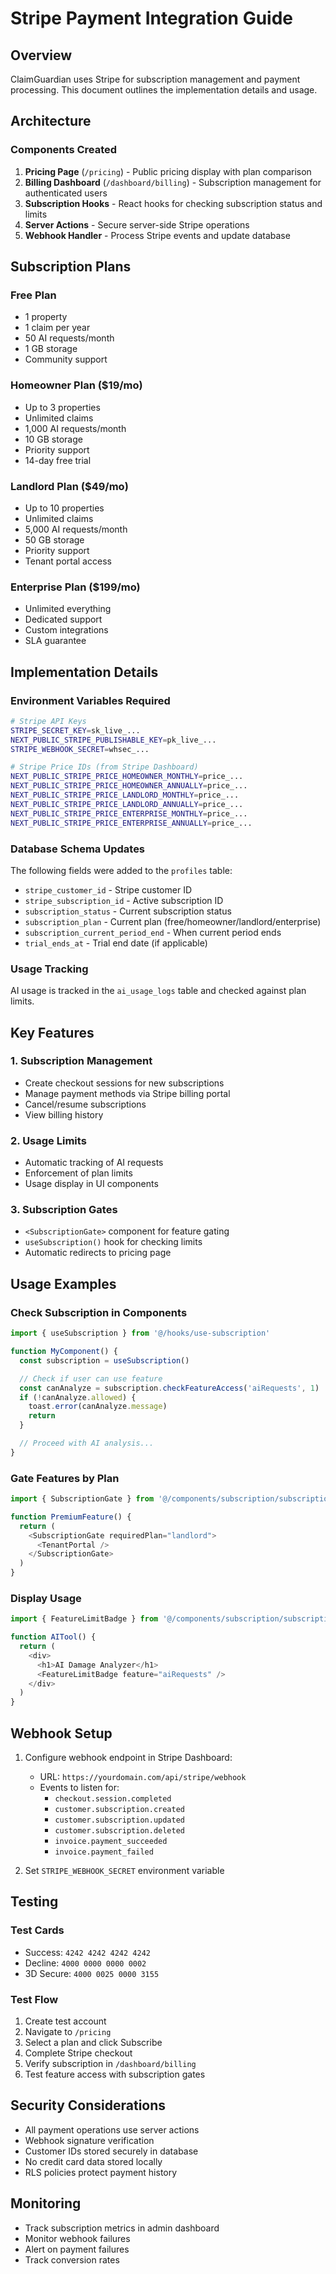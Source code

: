 # Stripe Payment Integration Guide

## Overview
ClaimGuardian uses Stripe for subscription management and payment processing. This document outlines the implementation details and usage.

## Architecture

### Components Created
1. **Pricing Page** (`/pricing`) - Public pricing display with plan comparison
2. **Billing Dashboard** (`/dashboard/billing`) - Subscription management for authenticated users
3. **Subscription Hooks** - React hooks for checking subscription status and limits
4. **Server Actions** - Secure server-side Stripe operations
5. **Webhook Handler** - Process Stripe events and update database

## Subscription Plans

### Free Plan
- 1 property
- 1 claim per year
- 50 AI requests/month
- 1 GB storage
- Community support

### Homeowner Plan ($19/mo)
- Up to 3 properties
- Unlimited claims
- 1,000 AI requests/month
- 10 GB storage
- Priority support
- 14-day free trial

### Landlord Plan ($49/mo)
- Up to 10 properties
- Unlimited claims
- 5,000 AI requests/month
- 50 GB storage
- Priority support
- Tenant portal access

### Enterprise Plan ($199/mo)
- Unlimited everything
- Dedicated support
- Custom integrations
- SLA guarantee

## Implementation Details

### Environment Variables Required
```bash
# Stripe API Keys
STRIPE_SECRET_KEY=sk_live_...
NEXT_PUBLIC_STRIPE_PUBLISHABLE_KEY=pk_live_...
STRIPE_WEBHOOK_SECRET=whsec_...

# Stripe Price IDs (from Stripe Dashboard)
NEXT_PUBLIC_STRIPE_PRICE_HOMEOWNER_MONTHLY=price_...
NEXT_PUBLIC_STRIPE_PRICE_HOMEOWNER_ANNUALLY=price_...
NEXT_PUBLIC_STRIPE_PRICE_LANDLORD_MONTHLY=price_...
NEXT_PUBLIC_STRIPE_PRICE_LANDLORD_ANNUALLY=price_...
NEXT_PUBLIC_STRIPE_PRICE_ENTERPRISE_MONTHLY=price_...
NEXT_PUBLIC_STRIPE_PRICE_ENTERPRISE_ANNUALLY=price_...
```

### Database Schema Updates
The following fields were added to the `profiles` table:
- `stripe_customer_id` - Stripe customer ID
- `stripe_subscription_id` - Active subscription ID
- `subscription_status` - Current subscription status
- `subscription_plan` - Current plan (free/homeowner/landlord/enterprise)
- `subscription_current_period_end` - When current period ends
- `trial_ends_at` - Trial end date (if applicable)

### Usage Tracking
AI usage is tracked in the `ai_usage_logs` table and checked against plan limits.

## Key Features

### 1. Subscription Management
- Create checkout sessions for new subscriptions
- Manage payment methods via Stripe billing portal
- Cancel/resume subscriptions
- View billing history

### 2. Usage Limits
- Automatic tracking of AI requests
- Enforcement of plan limits
- Usage display in UI components

### 3. Subscription Gates
- `<SubscriptionGate>` component for feature gating
- `useSubscription()` hook for checking limits
- Automatic redirects to pricing page

## Usage Examples

### Check Subscription in Components
```typescript
import { useSubscription } from '@/hooks/use-subscription'

function MyComponent() {
  const subscription = useSubscription()

  // Check if user can use feature
  const canAnalyze = subscription.checkFeatureAccess('aiRequests', 1)
  if (!canAnalyze.allowed) {
    toast.error(canAnalyze.message)
    return
  }

  // Proceed with AI analysis...
}
```

### Gate Features by Plan
```typescript
import { SubscriptionGate } from '@/components/subscription/subscription-gate'

function PremiumFeature() {
  return (
    <SubscriptionGate requiredPlan="landlord">
      <TenantPortal />
    </SubscriptionGate>
  )
}
```

### Display Usage
```typescript
import { FeatureLimitBadge } from '@/components/subscription/subscription-gate'

function AITool() {
  return (
    <div>
      <h1>AI Damage Analyzer</h1>
      <FeatureLimitBadge feature="aiRequests" />
    </div>
  )
}
```

## Webhook Setup

1. Configure webhook endpoint in Stripe Dashboard:
   - URL: `https://yourdomain.com/api/stripe/webhook`
   - Events to listen for:
     - `checkout.session.completed`
     - `customer.subscription.created`
     - `customer.subscription.updated`
     - `customer.subscription.deleted`
     - `invoice.payment_succeeded`
     - `invoice.payment_failed`

2. Set `STRIPE_WEBHOOK_SECRET` environment variable

## Testing

### Test Cards
- Success: `4242 4242 4242 4242`
- Decline: `4000 0000 0000 0002`
- 3D Secure: `4000 0025 0000 3155`

### Test Flow
1. Create test account
2. Navigate to `/pricing`
3. Select a plan and click Subscribe
4. Complete Stripe checkout
5. Verify subscription in `/dashboard/billing`
6. Test feature access with subscription gates

## Security Considerations
- All payment operations use server actions
- Webhook signature verification
- Customer IDs stored securely in database
- No credit card data stored locally
- RLS policies protect payment history

## Monitoring
- Track subscription metrics in admin dashboard
- Monitor webhook failures
- Alert on payment failures
- Track conversion rates
